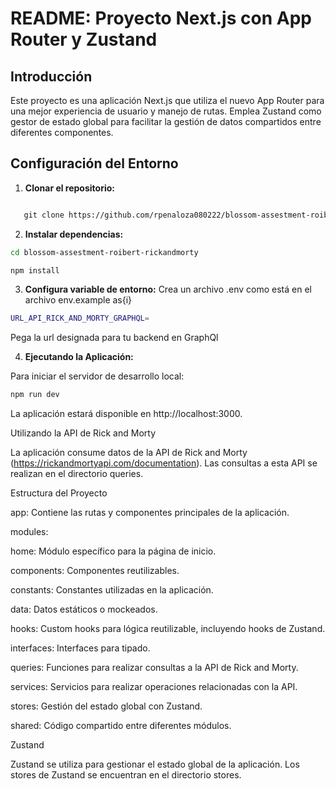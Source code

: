 # README: Proyecto Next.js con App Router y Zustand

  

## Introducción

Este proyecto es una aplicación Next.js que utiliza el nuevo App Router para una mejor experiencia de usuario y manejo de rutas. Emplea Zustand como gestor de estado global para facilitar la gestión de datos compartidos entre diferentes componentes.

  
  
  

## Configuración del Entorno

1. **Clonar el repositorio:**
```bash

   git clone https://github.com/rpenaloza080222/blossom-assestment-roibert-rickandmorty.git
```
  
2. **Instalar dependencias:**

```bash
cd blossom-assestment-roibert-rickandmorty

npm install
```

3. **Configura variable de entorno:**
Crea un archivo .env como está en el archivo env.example as{i}

```bash
URL_API_RICK_AND_MORTY_GRAPHQL=
```
Pega la url designada para tu backend en GraphQl

4. **Ejecutando la Aplicación:**  

Para iniciar el servidor de desarrollo local:  

```bash
npm run dev
```
  
  

La aplicación estará disponible en http://localhost:3000.

  

Utilizando la API de Rick and Morty

La aplicación consume datos de la API de Rick and Morty (https://rickandmortyapi.com/documentation). Las consultas a esta API se realizan en el directorio queries.

  

Estructura del Proyecto

app: Contiene las rutas y componentes principales de la aplicación.

modules:

home: Módulo específico para la página de inicio.

components: Componentes reutilizables.

constants: Constantes utilizadas en la aplicación.

data: Datos estáticos o mockeados.

hooks: Custom hooks para lógica reutilizable, incluyendo hooks de Zustand.

interfaces: Interfaces para tipado.

queries: Funciones para realizar consultas a la API de Rick and Morty.

services: Servicios para realizar operaciones relacionadas con la API.

stores: Gestión del estado global con Zustand.

shared: Código compartido entre diferentes módulos.

Zustand

Zustand se utiliza para gestionar el estado global de la aplicación. Los stores de Zustand se encuentran en el directorio stores.